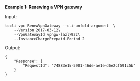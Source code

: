 **Example 1: Renewing a VPN gateway**



Input: 

```
tccli vpc RenewVpnGateway --cli-unfold-argument  \
    --Version 2017-03-12\
    --VpnGatewayId vpngw-lazly92z\
    --InstanceChargePrepaid.Period 2
```

Output: 
```
{
    "Response": {
        "RequestId": "74883e1b-5901-46de-ae1e-d6e2cf591c5b"
    }
}
```

